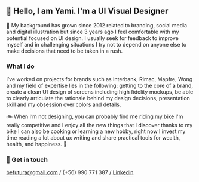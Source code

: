 ## 👀 Hello, I am Yami. I'm a UI Visual Designer
🎨  My background has grown since 2012 related to branding, social media and digital illustration but since 3 years ago I feel comfortable with my potential focused on UI design. I usually seek for feedback to improve myself and in challenging situations I try not to depend on anyone else to make decisions that need to be taken in a rush. 

### What I do
I’ve worked on projects for brands such as Interbank, Rimac, Mapfre, Wong and my field of expertise lies in the following: getting to the core of a brand, create a clean UI design of screens including high fidelity mockups, be able to clearly articulate the rationale behind my design decisions, presentation skill and my obsession over colors and details. 

🚲 When I’m not designing, you can probably find me [riding my bike](https://www.strava.com/athletes/26036812) I'm really competitive and I enjoy all the new things that I discover thanks to my bike I can also be cooking or learning a new hobby, right now I invest my time reading a lot about ux writing and share practical tools for wealth, health, and happiness. 🎈

### 🌟 Get in touch
[befutura@gmail.com](mailto:barushev@gmail.com)
/ (+56) 990 771 387 / [Linkedin](https://www.linkedin.com/in/befutura/) 
